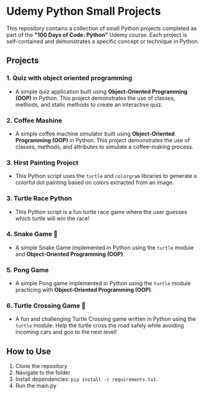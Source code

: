 # Udemy Python Small Projects

This repository contains a collection of small Python projects completed as part of the **"100 Days of Code: Python"** Udemy course. Each project is self-contained and demonstrates a specific concept or technique in Python.  

## Projects

### 1. **Quiz with object oriented programming**
   - A simple quiz application built using **Object-Oriented Programming (OOP)** in Python. This project demonstrates the use of classes, methods, and static methods to create an interactive quiz.

### 2. **Coffee Mashine**
   - A simple coffee machine simulator built using **Object-Oriented Programming (OOP)** in Python. This project demonstrates the use of classes, methods, and attributes to simulate a coffee-making process.

### 3. **Hirst Painting Project**
   - This Python script uses the `turtle` and `colorgram` libraries to generate a colorful dot painting based on colors extracted from an image.

### 3. **Turtle Race Python**
   - This Python script is a fun turtle race game where the user guesses which turtle will win the race!

### 4. **Snake Game 🐍**
   - A simple Snake Game implemented in Python using the `turtle` module and **Object-Oriented Programming (OOP)**.

### 5. **Pong Game**
   - A simple Pong game implemented in Python using the `turtle` module practicing with **Object-Oriented Programming (OOP)**.

### 6. **Turtle Crossing Game 🐢**
   -  A fun and challenging Turtle Crossing game written in Python using the `turtle` module. Help the turtle cross the road safely while avoiding incoming cars and goo to the next level!


  

## How to Use
1. Clone the repository
2. Navigate to the folder
3. Install dependencies: `pip install -r requirements.txt`.
4. Run the main.py
